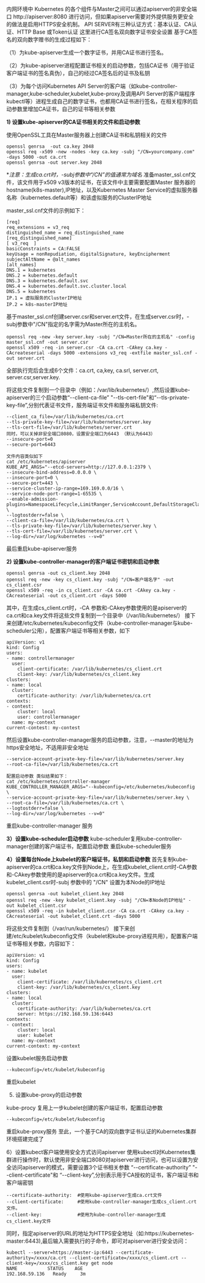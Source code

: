 内网环境中 Kubernetes 的各个组件与Master之间可以通过apiserver的非安全端口 http://apiserver:8080 进行访问，但如果apiserver需要对外提供服务更安全的做法是启用HTTPS安全机制。
API SERVER有三种认证方式：基本认证、CA认证、HTTP Base 或Token认证
这里进行CA签名双向数字证书安全设置
基于CA签名的双向数字赠书的生成过程如下：

（1）为kube-apiserver生成一个数字证书，并用CA证书进行签名。

（2）为kube-apiserver进程配置证书相关的启动参数，包括CA证书（用于验证客户端证书的签名真伪），自己的经过CA签名后的证书及私钥

（3）为每个访问Kubernetes API Server的客户端（如kube-controller-manager,kube-scheduler,kubelet,kube-proxy及调用API Server的客户端程序kubectl等）进程生成自己的数字证书，也都用CA证书进行签名，在相关程序的启动参数里增加CA证书，自己的证书等相关参数

**1) 设置kube-apiserver的CA证书相关的文件和启动参数**

使用OpenSSL工具在Master服务器上创建CA证书和私钥相关的文件
```
openssl genrsa  -out ca.key 2048
openssl req -x509 -new -nodes -key ca.key -subj "/CN=yourcompany.com" -days 5000 -out ca.crt
openssl genrsa -out server.key 2048
```
**注意：生成ca.crt时，-subj参数中“/CN”的值通常为域名*
准备master_ssl.cnf文件，该文件用于x509 v3版本的证书，在该文件中主要需要配置Master 服务器的hostname(k8s-master),IP地址，以及Kubernetes Master Service的虚拟服务器名称（kubernetes.default等）和该虚拟服务的ClusterIP地址

master_ssl.cnf文件的示例如下：
```
[req]
req_extensions = v3_req
distinguished_name = req_distinguished_name
[req_distinguished_name]
[ v3_req  ]
basicConstraints = CA:FALSE
keyUsage = nonRepudiation, digitalSignature, keyEncipherment
subjectAltName = @alt_names
[alt_names]
DNS.1 = kubernetes
DNS.2 = kubernetes.default
DNS.3 = kubernetes.default.svc
DNS.4 = kubernetes.default.svc.cluster.local
DNS.5 = kubernetes
IP.1 = 虚拟服务的ClusterIP地址
IP.2 = k8s-masterIP地址
```
基于master_ssl.cnf创建server.csr和server.ert文件，在生成server.csr时，-subj参数中"/CN"指定的名字需为Master所在的主机名。
```
openssl req -new -key server.key -subj "/CN=Master所在的主机名" -config master_ssl.cnf -out server.csr
openssl x509 -req -in server.csr -CA ca.crt -CAkey ca.key -CAcreateserial -days 5000 -extensions v3_req -extfile master_ssl.cnf -out server.crt
```
全部执行完后会生成6个文件：ca.crt, ca,key, ca.srl, server.crt, server.csr,server.key.

将这些文件复制到一个目录中（例如：/var/lib/kubernetes/）,然后设置kube-apiserver的三个启动参数“--client-ca-file” "--tls-cert-file"和“--tls-private-key-file”,分别代表证书文件，服务端证书文件和服务端私钥文件:
```
--client_ca_file=/var/lib/kubernetes/ca.crt
--tls-private-key-file=/var/lib/kubernetes/server.key
--tls-cert-file=/var/lib/kubernetes/server.crt
同时，可以关掉非安全端口8080，设置安全端口为6443 （默认为6443）
--insecure-port=0
--secure-port=6443

文件内容类似如下
cat /etc/kubernetes/apiserver
KUBE_API_ARGS="--etcd-servers=http://127.0.0.1:2379 \
--insecure-bind-address=0.0.0.0 \
--insecure-port=0 \
--secure-port=443 \
--service-cluster-ip-range=169.169.0.0/16 \
--service-node-port-range=1-65535 \
--enable-admission-plugins=NamespaceLifecycle,LimitRanger,ServiceAccount,DefaultStorageClass,DefaultTolerationSeconds,MutatingAdmissionWebhook,ValidatingAdmissionWebhook,ResourceQuota \
--logtostderr=false \
--client-ca-file=/var/lib/kubernetes/ca.crt \
--tls-private-key-file=/var/lib/kubernetes/server.key \
--tls-cert-file=/var/lib/kubernetes/server.crt \
--log-dir=/var/log/kubernetes --v=0"
```
最后重启kube-apiserver服务

**2) 设置kube-controller-manager的客户端证书密钥和启动参数**
```
openssl genrsa -out cs_client.key 2048
openssl req -new -key cs_client.key -subj "/CN=客户端名字" -out cs_client.csr
openssl x509 -req -in cs_client.csr -CA ca.crt -CAkey ca.key -CAcreateserial -out cs_client.crt -days 5000
```
其中，在生成cs_client.crt时，-CA 参数和-CAkey参数使用的是apiserver的ca.crt和ca.key文件将这些文件复制到一个目录中（/var/lib/kubernetes/）
接下来创建/etc/kubernetes/kubeconfig文件（kube-controller-manager与kube-scheduler公用），配置客户端证书等相关参数，如下
```
apiVersion: v1
kind: Config
users:
- name: controllermanager
  user:
    client-certificate: /var/lib/kubernetes/cs_client.crt
    client-key: /var/lib/kubernetes/cs_client.key
clusters:
- name: local
  cluster:
    certificate-authority: /var/lib/kubernetes/ca.crt
contexts:
- contest:
    cluster: local
    user: controllermanager
  name: my-context
current-contest: my-contest
```
然后设置kube-controller-manager服务的启动参数，注意，--master的地址为https安全地址，不适用非安全地址
```
--service-account-private-key-file=/var/lib/kubernetes/server.key
--root-ca-file=/var/lib/kubernetes/ca.crt

配置启动参数 类似结果如下：
cat /etc/kubernetes/controller-manager 
KUBE_CONTROLLER_MANAGER_ARGS="--kubeconfig=/etc/kubernetes/kubeconfig \
--service-account-private-key-file=/var/lib/kubernetes/server.key \
--root-ca-file=/var/lib/kubernetes/ca.crt \
--logtostderr=false \
--log-dir=/var/log/kubernetes --v=0"
```
重启kube-controller-manager 服务

**3）设置kube-scheduler启动参数**
kube-scheduler复用kube-controller-manager创建的客户端证书，配置启动参数
重启kube-scheduler服务

**4）设置每台Node上kubelet的客户端证书，私钥和启动参数**
首先复制kube-apiserver的ca.crt和ca.key文件到Node上，在生成kubelet_client.crt时-CA参数和-CAkey参数使用的是apiserver的ca.crt和ca.key文件。生成kubelet_client.csr时-subj 参数中的 "/CN" 设置为本Node的IP地址
```
openssl genrsa -out kubelet_client.key 2048
openssl req -new -key kubelet_client.key -subj "/CN=本Node的IP地址" -out kubelet_client.csr
openssl x509 -req -in kubelet_client.csr -CA ca.crt -CAkey ca.key -CAcreateserial -out kubelet_client.crt -days 5000
```
将这些文件复制到（/var/run/kubernetes/）
接下来创建/etc/kubelet/kubeconfig文件（kubelet和kube-proxy进程共用），配置客户端证书等相关参数，内容如下：
```
apiVersion: v1
kind: Config
users:
- name: kubelet
  user:
    client-certificate: /var/lib/kubernetes/cs_client.crt
    client-key: /var/lib/kubernetes/cs_client.key
clusters:
- name: local
  cluster:
    certificate-authority: /var/lib/kubernetes/ca.crt
    server: https://192.168.59.136:6443
contexts:
- context:
    cluster: local
    user: kubelet
  name: my-context
current-context: my-context
```
设置kubelet服务启动参数
```
--kubeconfig=/etc/kubelet/kubeconfig
```
重启kubelet

5) 设置kube-proxy的启动参数

kube-procy 复用上一步kubelet创建的客户端证书，配置启动参数
```
--kubeconfig=/etc/kubelet/kubeconfig
```
重启kube-proxy服务
至此，一个基于CA的双向数字证书认证的Kubernetes集群环境搭建完成了

6）设置kubect客户端使用安全方式访问apiserver
使用kubectl对Kubernetes集群进行操作时，默认使用非安全端口8080对apiserver进行访问，也可以设置为安全访问apiserver的模式，需要设置3个证书相关参数 “--certificate-authority” "--client-certificate"和 “--client-key”,分别表示用于CA授权的证书，客户端证书和客户端密钥
```
--certificate-authority:  #使用kube-apiserver生成ca.crt文件
--client-certificate:     #使用kube-controller-manager生成cs_client.crt文件。
--client-key:             #使用为kube-controller-manager生成cs_client.key文件
```
同时，指定apiserver的URL的地址为HTTPS安全地址（如:https://kubernetes-master:6443),最后输入需要执行的子命令，即可对apiserver进行安全访问：
```
kubectl --server=https://master-ip:6443 --certificate-authority=/xxxx/ca.crt --client-certificate=/xxxx/cs_client.crt --client-key=/xxxx/cs_client.key get node
NAME           STATUS    AGE
192.168.59.136   Ready     3m
```